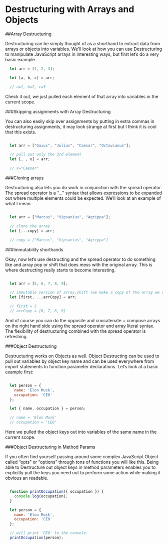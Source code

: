 # Destructuring with Arrays and Objects


##Array Destructuring

Destructuring can be simply thought of as a shorthand to extract data from arrays or objects into variables. We’ll look at how you can use Destructuring to manipulate JavaScript arrays in interesting ways, but first let’s do a very basic example.

```javascript
  let arr = [1, 2, 3];

  let [a, b, c] = arr;

  // a=1, b=2, c=3
```

Check it out, we just pulled each element of that array into variables in the current scope.

###Skipping assignments with Array Destructuring

You can also easily skip over assignments by putting in extra commas in destructuring assignments, it may look strange at first but I think it is cool that this exists.

```javascript

  let arr = ["Gaius", "Julius", "Caesar", "Octavianus"];

  // pull out only the 3rd element
  let [, , x] = arr;

  // x="Caesar"

```

###Cloning arrays

Destructuring also lets you do work in conjunction with the spread operator. The spread operator is a “…” syntax that allows expressions to be expanded out where multiple elements could be expected. We’ll look at an example of what I mean.

```javascript

  let arr = ["Marcus", "Vipsanius", "Agrippa"];

  // clone the array
  let [...copy] = arr;

  // copy = ["Marcus", "Vipsanius", "Agrippa"]

```

###Immutability shorthands

Okay, now let’s use destructing and the spread operator to do something like and array pop or shift that does mess with the original array. This is where destructing really starts to become interesting.


```javascript

  let arr = [5, 6, 7, 8, 9];

  // immutable version of array.shift (we make a copy of the array we remove first element of)
  let [first, ...arrCopy] = arr;

  // first = 5
  // arrCopy = [6, 7, 8, 9]

```

And of course you can do the opposite and concatenate + compose arrays on the right hand side using the spread operator and array literal syntax. The flexibility of destructuring combined with the spread operator is refreshing.

###Object Destructuring

Destructuring works on Objects as well. Object Destructing can be used to pull out variables by object key name and can be used everywhere from import statements to function parameter declarations. Let’s look at a basic example first:

```javascript

  let person = {
    name: 'Elon Musk',
    occupation: 'CEO'
  };

  let { name, occupation } = person;

  // name = 'Elon Musk'
  // occupation = 'CEO'
```

Here we pulled the object keys out into variables of the same name in the current scope.

###Object Destructuring in Method Params

If you often find yourself passing around some complex JavaScript Object called “opts” or “options” through tons of functions you will like this. Being able to Destructure out object keys in method parameters enables you to explicitly pull the keys you need out to perform some action while making it obvious an readable.

```javascript

  function printOccupation({ occupation }) {
    console.log(occupation);
  }

  let person = {
    name: 'Elon Musk',
    occupation: 'CEO'
  };

  // will print 'CEO' to the console.
  printOccupation(person);
```
